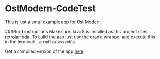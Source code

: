 # OstModern-CodeTest

This is just a small example app for Ost Modern.

###Build instructions
Make sure Java 8 is installed as this project uses [retrolambda](https://github.com/evant/gradle-retrolambda).
To build the app just use the gradle wrapper and execute this in the terminal: `./gradlew assemble`

Get a compiled version of the app [here](./CodeTest.apk).
